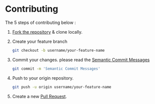 # Contributing
The 5 steps of contributing below :

1. [Fork the repository](https://github.com/agusID/boilerplate-svelte/fork) & clone locally.
2. Create your feature branch

    ```bash
    git checkout -b username/your-feature-name
    ```
3. Commit your changes. please read the [Semantic Commit Messages](https://seesparkbox.com/foundry/semantic_commit_messages)
    
    ```bash
    git commit -m 'Semantic Commit Messages'
    ```
4. Push to your origin repository. 

    ```bash
    git push -u origin username/your-feature-name
    ```
5. Create a new [Pull Request](https://github.com/agusID/boilerplate-svelte/pulls).
